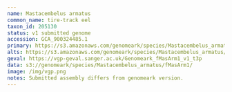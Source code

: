 ```yaml
---
name: Mastacembelus armatus
common_name: tire-track eel
taxon_id: 205130
status: v1 submitted genome
accession: GCA_900324485.1
primary: https://s3.amazonaws.com/genomeark/species/Mastacembelus_armatus/fMasArm1/assembly_v1/fMasArm1_t3.p.fasta.gz
alts: https://s3.amazonaws.com/genomeark/species/Mastacembelus_armatus/fMasArm1/assembly_v1/fMasArm1_t3.h.fasta.gz
geval: https://vgp-geval.sanger.ac.uk/Genomeark_fMasArm1_v1_t3p
data: s3://genomeark/species/Mastacembelus_armatus/fMasArm1/
image: /img/vgp.png
notes: Submitted assembly differs from genomeark version.
---
```

